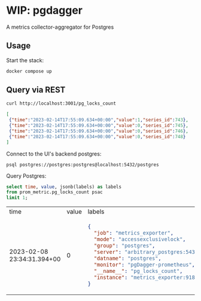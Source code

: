 # WIP: pgdagger

A metrics collector-aggregator for Postgres

## Usage

Start the stack:

```bash
docker compose up
```

## Query via REST

```bash
curl http://localhost:3001/pg_locks_count
```

```json
[
 {"time":"2023-02-14T17:55:09.634+00:00","value":1,"series_id":743},
 {"time":"2023-02-14T17:55:09.634+00:00","value":0,"series_id":745},
 {"time":"2023-02-14T17:55:09.634+00:00","value":0,"series_id":746},
 {"time":"2023-02-14T17:55:09.634+00:00","value":0,"series_id":748}
]
```

Connect to the UI's backend postgres:

```psql
psql postgres://postgres:postgres@localhost:5432/postgres
```

Query Postgres:

```sql
select time, value, jsonb(labels) as labels
from prom_metric.pg_locks_count psac
limit 1;
```

<table>
<tr>
<td> time </td> <td> value </td> <td> labels </td>
</tr>
<tr>
<td> 2023-02-08 23:34:31.394+00 </td>
<td> 0 </td>
<td>

```json
{
  "job": "metrics_exporter",
  "mode": "accessexclusivelock",
  "group": "postgres",
  "server": "arbitrary_postgres:5433",
  "datname": "postgres",
  "monitor": "pgDagger-prometheus",
  "__name__": "pg_locks_count",
  "instance": "metrics_exporter:9187"
}
```

</td>
</tr>
<tr>

